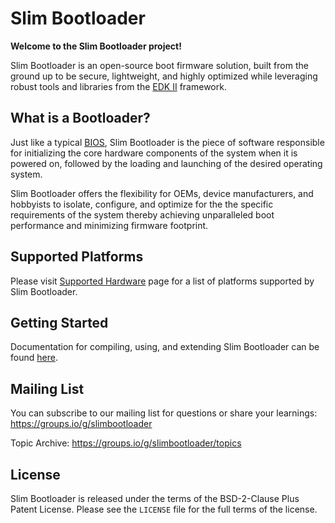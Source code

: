 Slim Bootloader
================

**Welcome to the Slim Bootloader project!**

Slim Bootloader is an open-source boot firmware solution, built from the
ground up to be secure, lightweight, and highly optimized while leveraging
robust tools and libraries from the [EDK II](https://www.tianocore.org/edk2/)
framework.

What is a Bootloader?
---------------------
Just like a typical [BIOS](https://en.wikipedia.org/wiki/BIOS), Slim Bootloader
is the piece of software responsible for initializing the core hardware
components of the system when it is powered on, followed by the loading and
launching of the desired operating system.

Slim Bootloader offers the flexibility for OEMs, device manufacturers, and hobbyists
to isolate, configure, and optimize for the the specific requirements of the system
thereby achieving unparalleled boot performance and minimizing firmware footprint.

Supported Platforms
-------------------
Please visit [Supported Hardware](https://slimbootloader.github.io/supported-hardware/index.html) page for a list of platforms supported by Slim Bootloader.

Getting Started
---------------
Documentation for compiling, using, and extending Slim Bootloader can be found
[here](https://slimbootloader.github.io/).

Mailing List
--------------
You can subscribe to our mailing list for questions or share your learnings:
https://groups.io/g/slimbootloader

Topic Archive: https://groups.io/g/slimbootloader/topics

License
-------
Slim Bootloader is released under the terms of the BSD-2-Clause Plus Patent License.
Please see the `LICENSE` file for the full terms of the license.
